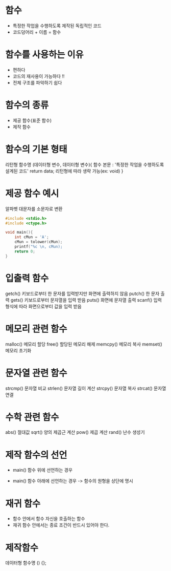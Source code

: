# 함수
- 특정한 작업을 수행하도록 제작된 독립적인 코드
- 코드덩어리 + 이름 = 함수

# 함수를 사용하는 이유
- 편하다
- 코드의 재사용이 가능하다 !!
- 전체 구조를 파악하기 쉽다

# 함수의 종류

- 제공 함수(표준 함수)
- 제작 함수

# 함수의 기본 형태
리턴형 함수명 (데이터형 변수, 데이터형 변수){
    함수 본문 : '특정한 작업을 수행하도록 설계된 코드'
    return data; 리턴형에 따라 생략 가능(ex: void)
}

# 제공 함수 예시
 알파벳 대문자를 소문자로 변환

```c
#include <stdio.h>
#include <ctype.h>

void main(){
    int cMun = 'A';
    cMun = tolower(cMun);
    printf("%c \n, cMun);
    return 0;
}
```

# 입출력 함수
getch() 키보드로부터 한 문자를 입력받지만 화면에 출력하지 않음
putch() 한 문자 출력
gets() 키보드로부터 문자열을 입력 받음
puts() 화면에 문자열 출력
scanf() 입력 형식에 따라 화면으로부터 값을 입력 받음

# 메모리 관련 함수
malloc() 메모리 할당
free() 할당된 메모리 해제
memcpy() 메모리 복사
memset() 메모리 초기화

# 문자열 관련 함수
strcmp() 문자열 비교
strlen() 문자열 길이 계산
strcpy() 문자열 복사
strcat() 문자열 연결

# 수학 관련 함수
abs() 절대값
sqrt() 양의 제곱근 계산
pow() 제곱 계산
rand() 난수 생성기

# 제작 함수의 선언
- main() 함수 위에 선언하는 경우

- main() 함수 아래에 선언하는 경우 -> 함수의 원형을 상단에 명시

# 재귀 함수
- 함수 안에서 함수 자신을 호출하는 함수
- 재귀 함수 안에서는 종료 조건이 반드시 있어야 한다.

# 제작함수
데이터형 함수명 () {};